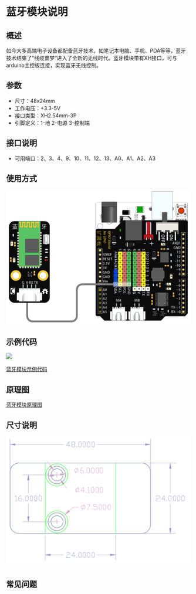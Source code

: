 # 蓝牙模块说明   

## 概述
如今大多高端电子设备都配备蓝牙技术，如笔记本电脑、手机、PDA等等，蓝牙技术结束了“线缆噩梦”进入了全新的无线时代。蓝牙模块带有XH接口，可与arduino主控板连接，实现蓝牙无线控制。

## 参数 
- 尺寸：48x24mm
- 工作电压：+3.3-5V
- 接口类型：XH2.54mm-3P
- 引脚定义：1-地 2-电源 3-控制端

## 接口说明
- 可用端口：2、3、4、9、10、11、12、13、A0、A1、A2、A3

## 使用方式
![](./images/34.png)

## 示例代码
![](./images/.png)
	
[蓝牙模块示例代码]()

## 原理图
[蓝牙模块原理图](https://github.com/Haohaodada-official/haohaodada-docs/blob/master/%E5%8E%9F%E7%90%86%E5%9B%BE/%E8%93%9D%E7%89%99%E6%A8%A1%E5%9D%97.pdf)

## 尺寸说明
![](./images/01.png)

## 常见问题